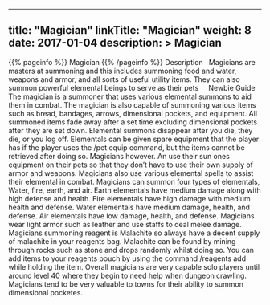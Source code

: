 
---
title: "Magician"
linkTitle: "Magician"
weight: 8
date: 2017-01-04
description: >
 Magician
---

{{% pageinfo %}}
Magician
{{% /pageinfo %}}
Description
<span class="line-spacer d-block"> </span>
Magicians are masters at summoning and this includes summoning food and water, weapons and armor, and all sorts of useful utility items. They can also summon powerful elemental beings to serve as their pets 
<span class="line-spacer d-block"> </span>
<span class="line-spacer d-block"> </span>
Newbie Guide
<span class="line-spacer d-block"> </span>
The magician is a summoner that uses various elemental summons to aid them in combat. The magician is also capable of summoning various items such as bread, bandages, arrows, dimensional pockets, and equipment. All summoned items fade away after a set time excluding dimensional pockets after they are set down. Elemental summons disappear after you die, they die, or you log off. Elementals can be given spare equipment that the player has if the player uses the /pet equip command, but the items cannot be retrieved after doing so. Magicians however. An use their sun ones equipment on their pets so that they don’t have to use their own supply of armor and weapons. Magicians also use various elemental spells to assist their elemental in combat. Magicians can summon four types of elementals, Water, fire, earth, and air. Earth elementals have medium damage along with high defense and health. Fire elementals have high damage with medium health and defense. Water elementals have medium damage, health, and defense. Air elementals have low damage, health, and defense. Magicians wear light armor such as leather and use staffs to deal melee damage. Magicians summoning reagent is Malachite so always have a decent supply of malachite in your reagents bag. Malachite can be found by mining through rocks such as stone and drops randomly whilst doing so. You can add items to your reagents pouch by using the command /reagents add while holding the item. Overall magicians are very capable solo players until around level 40 where they begin to need help when dungeon crawling. Magicians tend to be very valuable to towns for their ability to summon dimensional pocketes.
